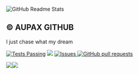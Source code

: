 ![GitHub Readme Stats](https://res.cloudinary.com/anuraghazra/image/upload/v1594908242/logo_ccswme.svg)

© AUPAX GITHUB
---------------

I just chase what my dream

[![Tests Passing](https://github.com/anuraghazra/github-readme-stats/workflows/Test/badge.svg)](https://github.com/aupaxd/winrdp/actions) [![](https://codecov.io/gh/anuraghazra/github-readme-stats/branch/master/graph/badge.svg)](https://codecov.io/gh/anuraghazra/github-readme-stats) [![Issues](https://img.shields.io/github/issues/anuraghazra/github-readme-stats?color=0088ff) ](https://github.com/aupaxd/winrdp/issues)[![GitHub pull requests](https://img.shields.io/github/issues-pr/anuraghazra/github-readme-stats?color=0088ff)](https://github.com/aupaxd/winrdp/pulls)  
  
 [![](https://img.shields.io/badge/SUBSCRIBE-AUPAXYZ%20ON%20YOUTUBE%20%E2%86%92-gray.svg?colorA=F05951&colorB=F00D00&style=for-the-badge)](https://youtube.com/c/aupayt)[![](https://img.shields.io/badge/VIEW-AUPAAXYZ%20BLOG%20%E2%86%92-gray.svg?colorA=F79439&colorB=F77C0C&style=for-the-badge)](https://aupaa.xyz)
